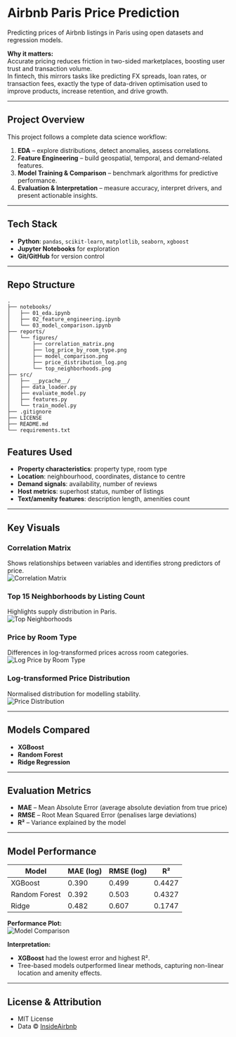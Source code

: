 # Airbnb Paris Price Prediction

Predicting prices of Airbnb listings in Paris using open datasets and regression models.  

**Why it matters:**  
Accurate pricing reduces friction in two-sided marketplaces, boosting user trust and transaction volume.  
In fintech, this mirrors tasks like predicting FX spreads, loan rates, or transaction fees, exactly the type of data-driven optimisation used to improve products, increase retention, and drive growth.

---

## Project Overview

This project follows a complete data science workflow:
1. **EDA** – explore distributions, detect anomalies, assess correlations.
2. **Feature Engineering** – build geospatial, temporal, and demand-related features.
3. **Model Training & Comparison** – benchmark algorithms for predictive performance.
4. **Evaluation & Interpretation** – measure accuracy, interpret drivers, and present actionable insights.

---

## Tech Stack

- **Python**: `pandas`, `scikit-learn`, `matplotlib`, `seaborn`, `xgboost`
- **Jupyter Notebooks** for exploration
- **Git/GitHub** for version control

---

## Repo Structure

```text
.
├── notebooks/
│   ├── 01_eda.ipynb
│   ├── 02_feature_engineering.ipynb
│   └── 03_model_comparison.ipynb
├── reports/
│   └── figures/
│       ├── correlation_matrix.png
│       ├── log_price_by_room_type.png
│       ├── model_comparison.png
│       ├── price_distribution_log.png
│       └── top_neighborhoods.png
├── src/
│   ├── __pycache__/
│   ├── data_loader.py
│   ├── evaluate_model.py
│   ├── features.py
│   └── train_model.py
├── .gitignore
├── LICENSE
├── README.md
└── requirements.txt
```

## Features Used

- **Property characteristics**: property type, room type  
- **Location**: neighbourhood, coordinates, distance to centre  
- **Demand signals**: availability, number of reviews  
- **Host metrics**: superhost status, number of listings  
- **Text/amenity features**: description length, amenities count

---

## Key Visuals

### Correlation Matrix
Shows relationships between variables and identifies strong predictors of price.  
![Correlation Matrix](notebooks/reports/figures/correlation_matrix.png)

### Top 15 Neighborhoods by Listing Count
Highlights supply distribution in Paris.  
![Top Neighborhoods](notebooks/reports/figures/top_neighborhoods.png)

### Price by Room Type
Differences in log-transformed prices across room categories.  
![Log Price by Room Type](notebooks/reports/figures/log_price_by_room_type.png)

### Log-transformed Price Distribution
Normalised distribution for modelling stability.  
![Price Distribution](notebooks/reports/figures/price_distribution_log.png)

---

## Models Compared

- **XGBoost**  
- **Random Forest**  
- **Ridge Regression**

---

## Evaluation Metrics

- **MAE** – Mean Absolute Error (average absolute deviation from true price)  
- **RMSE** – Root Mean Squared Error (penalises large deviations)  
- **R²** – Variance explained by the model  
---

## Model Performance

| Model         | MAE (log) | RMSE (log) | R²     |
|---------------|-----------|------------|--------|
| XGBoost       | 0.390     | 0.499      | 0.4427 |
| Random Forest | 0.392     | 0.503      | 0.4327 |
| Ridge         | 0.482     | 0.607      | 0.1747 |

**Performance Plot:**  
![Model Comparison](notebooks/reports/figures/model_comparison.png)

**Interpretation:**  
- **XGBoost** had the lowest error and highest R².
- Tree-based models outperformed linear methods, capturing non-linear location and amenity effects.

---

## License & Attribution

- MIT License
- Data © [InsideAirbnb](http://insideairbnb.com/get-the-data.html)
